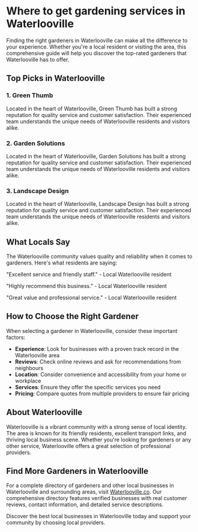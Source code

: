 # Where to get gardening services in Waterlooville

Finding the right gardeners in Waterlooville can make all the difference to your experience. Whether you're a local resident or visiting the area, this comprehensive guide will help you discover the top-rated gardeners that Waterlooville has to offer.

## Top Picks in Waterlooville

### 1. Green Thumb
Located in the heart of Waterlooville, Green Thumb has built a strong reputation for quality service and customer satisfaction. Their experienced team understands the unique needs of Waterlooville residents and visitors alike.

### 2. Garden Solutions
Located in the heart of Waterlooville, Garden Solutions has built a strong reputation for quality service and customer satisfaction. Their experienced team understands the unique needs of Waterlooville residents and visitors alike.

### 3. Landscape Design
Located in the heart of Waterlooville, Landscape Design has built a strong reputation for quality service and customer satisfaction. Their experienced team understands the unique needs of Waterlooville residents and visitors alike.

## What Locals Say

The Waterlooville community values quality and reliability when it comes to gardeners. Here's what residents are saying:

"Excellent service and friendly staff." - Local Waterlooville resident

"Highly recommend this business." - Local Waterlooville resident

"Great value and professional service." - Local Waterlooville resident

## How to Choose the Right Gardener

When selecting a gardener in Waterlooville, consider these important factors:

- **Experience**: Look for businesses with a proven track record in the Waterlooville area
- **Reviews**: Check online reviews and ask for recommendations from neighbours
- **Location**: Consider convenience and accessibility from your home or workplace
- **Services**: Ensure they offer the specific services you need
- **Pricing**: Compare quotes from multiple providers to ensure fair pricing

## About Waterlooville

Waterlooville is a vibrant community with a strong sense of local identity. The area is known for its friendly residents, excellent transport links, and thriving local business scene. Whether you're looking for gardeners or any other service, Waterlooville offers a great selection of professional providers.

## Find More Gardeners in Waterlooville

For a complete directory of gardeners and other local businesses in Waterlooville and surrounding areas, visit [Waterlooville.co](https://waterlooville.co). Our comprehensive directory features verified businesses with real customer reviews, contact information, and detailed service descriptions.

Discover the best local businesses in Waterlooville today and support your community by choosing local providers.

